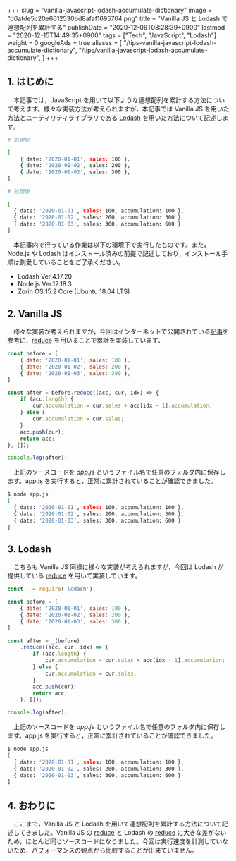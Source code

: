 +++
slug = "vanilla-javascript-lodash-accumulate-dictionary"
image = "d6afde5c20e6612530bd8afaf1695704.png"
title = "Vanilla JS と Lodash で連想配列を累計する"
publishDate = "2020-12-06T08:28:39+0900"
lastmod = "2020-12-15T14:49:35+0900"
tags = ["Tech", "JavaScript", "Lodash"]
weight = 0
googleAds = true
aliases = [
  "/tips-vanilla-javascript-lodash-accumulate-dictionary",
  "/tips/vanilla-javascript-lodash-accumulate-dictionary",
]
+++

## 1. はじめに

　本記事では，JavaScript を用いて以下ような連想配列を累計する方法について考えます。様々な実装方法が考えられますが，本記事では Vanilla JS を用いた方法とユーティリティライブラリである [Lodash](https://lodash.com/) を用いた方法について記述します。

```bash
# 処理前

[
    { date: '2020-01-01', sales: 100 },
    { date: '2020-01-02', sales: 200 },
    { date: '2020-01-03', sales: 300 },
]

# 処理後

[
  { date: '2020-01-01', sales: 100, accumulation: 100 },
  { date: '2020-01-02', sales: 200, accumulation: 300 },
  { date: '2020-01-03', sales: 300, accumulation: 600 }
]
```

　本記事内で行っている作業は以下の環境下で実行したものです。また，Node.js や Lodash はインストール済みの前提で記述しており，インストール手順は割愛していることをご了承ください。

* Lodash Ver.4.17.20
* Node.js Ver.12.18.3
* Zorin OS 15.2 Core (Ubuntu 18.04 LTS)

## 2. Vanilla JS

　様々な実装が考えられますが，今回はインターネットで公開されている[記事](https://www.it-swarm-ja.tech/ja/javascript/javascript%E3%81%A7%E7%B4%AF%E7%A9%8D%E5%90%88%E8%A8%88%E3%81%AE%E9%85%8D%E5%88%97%E3%82%92%E4%BD%9C%E6%88%90%E3%81%99%E3%82%8B/1042626037/)を参考に，[reduce](https://developer.mozilla.org/ja/docs/Web/JavaScript/Reference/Global_Objects/Array/reduce) を用いることで累計を実装しています。

```js
const before = [
    { date: '2020-01-01', sales: 100 },
    { date: '2020-01-02', sales: 200 },
    { date: '2020-01-03', sales: 300 },
]

const after = before.reduce((acc, cur, idx) => {
    if (acc.length) {
        cur.accumulation = cur.sales + acc[idx - 1].accumulation;
    } else {
        cur.accumulation = cur.sales;
    }
    acc.push(cur);
    return acc;
}, []);

console.log(after);
```

　上記のソースコードを *app.js* というファイル名で任意のフォルダ内に保存します。app.js を実行すると，正常に累計されていることが確認できました。

```bash
$ node app.js
[
  { date: '2020-01-01', sales: 100, accumulation: 100 },
  { date: '2020-01-02', sales: 200, accumulation: 300 },
  { date: '2020-01-03', sales: 300, accumulation: 600 }
]
```

## 3. Lodash

　こちらも Vanilla JS 同様に様々な実装が考えられますが，今回は Lodash が提供している [reduce](https://lodash.com/docs/3.10.1#reduce) を用いて実装しています。

```js
const _ = require('lodash');

const before = [
    { date: '2020-01-01', sales: 100 },
    { date: '2020-01-02', sales: 200 },
    { date: '2020-01-03', sales: 300 },
]

const after = _(before)
    .reduce((acc, cur, idx) => {
        if (acc.length) {
            cur.accumulation = cur.sales + acc[idx - 1].accumulation;
        } else {
            cur.accumulation = cur.sales;
        }
        acc.push(cur);
        return acc;
    }, []);

console.log(after);
```

　上記のソースコードを *app.js* というファイル名で任意のフォルダ内に保存します。app.js を実行すると，正常に累計されていることが確認できました。

```bash
$ node app.js
[
  { date: '2020-01-01', sales: 100, accumulation: 100 },
  { date: '2020-01-02', sales: 200, accumulation: 300 },
  { date: '2020-01-03', sales: 300, accumulation: 600 }
]
```

## 4. おわりに

　ここまで，Vanilla JS と Lodash を用いて連想配列を累計する方法について記述してきました。Vanilla JS の [reduce](https://developer.mozilla.org/ja/docs/Web/JavaScript/Reference/Global_Objects/Array/reduce) と Lodash の [reduce](https://lodash.com/docs/3.10.1#reduce) に大きな差がないため，ほとんど同じソースコードになりました。今回は実行速度を計測していないため，パフォーマンスの観点から比較することが出来ていません。